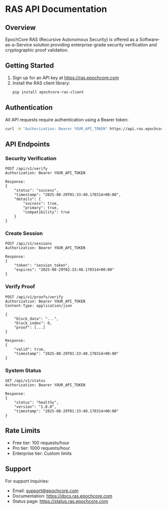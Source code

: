 # RAS API Documentation

## Overview

EpochCore RAS (Recursive Autonomous Security) is offered as a Software-as-a-Service solution providing enterprise-grade security verification and cryptographic proof validation.

## Getting Started

1. Sign up for an API key at https://ras.epochcore.com
2. Install the RAS client library:
   ```bash
   pip install epochcore-ras-client
   ```

## Authentication

All API requests require authentication using a Bearer token:

```bash
curl -H "Authorization: Bearer YOUR_API_TOKEN" https://api.ras.epochcore.com/v1/status
```

## API Endpoints

### Security Verification

```http
POST /api/v1/verify
Authorization: Bearer YOUR_API_TOKEN

Response:
{
    "status": "success",
    "timestamp": "2025-08-29T01:33:40.170314+00:00",
    "details": {
        "success": true,
        "primary": true,
        "compatibility": true
    }
}
```

### Create Session

```http
POST /api/v1/sessions
Authorization: Bearer YOUR_API_TOKEN

Response:
{
    "token": "session_token",
    "expires": "2025-08-29T02:33:40.170314+00:00"
}
```

### Verify Proof

```http
POST /api/v1/proofs/verify
Authorization: Bearer YOUR_API_TOKEN
Content-Type: application/json

{
    "block_data": "...",
    "block_index": 0,
    "proof": [...]
}

Response:
{
    "valid": true,
    "timestamp": "2025-08-29T01:33:40.170314+00:00"
}
```

### System Status

```http
GET /api/v1/status
Authorization: Bearer YOUR_API_TOKEN

Response:
{
    "status": "healthy",
    "version": "1.0.0",
    "timestamp": "2025-08-29T01:33:40.170314+00:00"
}
```

## Rate Limits

- Free tier: 100 requests/hour
- Pro tier: 1000 requests/hour
- Enterprise tier: Custom limits

## Support

For support inquiries:
- Email: support@epochcore.com
- Documentation: https://docs.ras.epochcore.com
- Status page: https://status.ras.epochcore.com
